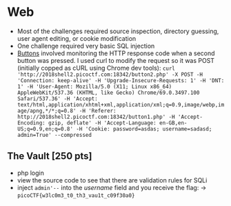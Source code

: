 # Web
- Most of the challenges required source inspection, directory guessing, user agent editing, or cookie modification
- One challenge required very basic SQL injection
- [Buttons](http://2018shell2.picoctf.com:18342/) involved monitoring the HTTP response code when a second button was pressed. I used curl to modify the request so it was POST (initially copped as cURL using Chrome dev tools):
```curl 'http://2018shell2.picoctf.com:18342/button2.php' -X POST -H 'Connection: keep-alive' -H 'Upgrade-Insecure-Requests: 1' -H 'DNT: 1' -H 'User-Agent: Mozilla/5.0 (X11; Linux x86_64) AppleWebKit/537.36 (KHTML, like Gecko) Chrome/69.0.3497.100 Safari/537.36' -H 'Accept: text/html,application/xhtml+xml,application/xml;q=0.9,image/webp,image/apng,*/*;q=0.8' -H 'Referer: http://2018shell2.picoctf.com:18342/button1.php' -H 'Accept-Encoding: gzip, deflate' -H 'Accept-Language: en-GB,en-US;q=0.9,en;q=0.8' -H 'Cookie: password=asdas; username=sadasd; admin=True' --compressed```

## The Vault [250 pts]

- php login
- view the source code to see that there are validation rules for SQLi
- inject `admin'--` into the *username* field and you receive the flag:
→ `picoCTF{w3lc0m3_t0_th3_vau1t_c09f30a0}`
